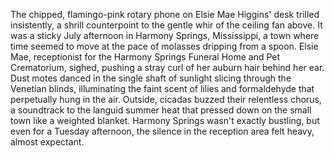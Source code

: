 The chipped, flamingo-pink rotary phone on Elsie Mae Higgins' desk trilled insistently, a shrill counterpoint to the gentle whir of the ceiling fan above. It was a sticky July afternoon in Harmony Springs, Mississippi, a town where time seemed to move at the pace of molasses dripping from a spoon. Elsie Mae, receptionist for the Harmony Springs Funeral Home and Pet Crematorium, sighed, pushing a stray curl of her auburn hair behind her ear.  Dust motes danced in the single shaft of sunlight slicing through the Venetian blinds, illuminating the faint scent of lilies and formaldehyde that perpetually hung in the air. Outside, cicadas buzzed their relentless chorus, a soundtrack to the languid summer heat that pressed down on the small town like a weighted blanket.  Harmony Springs wasn't exactly bustling, but even for a Tuesday afternoon, the silence in the reception area felt heavy, almost expectant.
